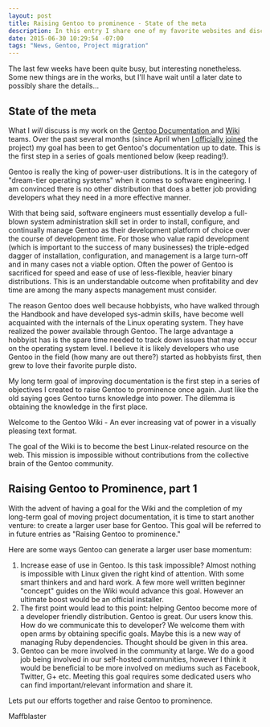 ```yaml
---
layout: post
title: Raising Gentoo to prominence - State of the meta
description: In this entry I share one of my favorite websites and discuss plans to finish up project migration for Gentoo.
date: 2015-06-30 10:29:54 -07:00
tags: "News, Gentoo, Project migration"
---
```


The last few weeks have been quite busy, but interesting nonetheless. Some new things are in the works, but I'll have wait until a later date to possibly share the details...

## State of the meta ##

What I *will* discuss is my work on the [Gentoo Documentation ](https://wiki.gentoo.org/wiki/Project:Documentation) and [Wiki](https://wiki.gentoo.org/wiki/Project:Wiki) teams. Over the past several months (since April when [I officially joined](https://archives.gentoo.org/gentoo-dev-announce/message/cfab22fdc06abe4a5948d5bf7606dfad) the project) my goal has been to get Gentoo's documentation up to date. This is the first step in a series of goals mentioned below (keep reading!).

Gentoo is really the king of power-user distributions. It is in the category of "dream-tier operating systems" when it comes to software engineering. I am convinced there is no other distribution that does a better job providing developers what they need in a more effective manner.

With that being said, software engineers must essentially develop a full-blown system administration skill set in order to install, configure, and continually manage Gentoo as their development platform of choice over the course of development time. For those who value rapid development (which is important to the success of many businesses) the triple-edged dagger of installation, configuration, and management is a large turn-off and in many cases not a viable option. Often the power of Gentoo is sacrificed for speed and ease of use of less-flexible, heavier binary distributions. This is an understandable outcome when profitability and dev time are among the many aspects management must consider.

The reason Gentoo does well because hobbyists, who have walked through the Handbook and have developed sys-admin skills, have become well acquainted with the internals of the Linux operating system. They have realized the power available through Gentoo. The large advantage a hobbyist has is the spare time needed to track down issues that may occur on the operating system level. I believe it is likely developers who use Gentoo in the field (how many are out there?) started as hobbyists first, then grew to love their favorite purple disto.

My long term goal of improving documentation is the first step in a series of objectives I created to raise Gentoo to prominence once again. Just like the old saying goes Gentoo turns knowledge into power. The dilemma is obtaining the knowledge in the first place.

Welcome to the Gentoo Wiki - An ever increasing vat of power in a visually pleasing text format.

The goal of the Wiki is to become the best Linux-related resource on the web. This mission is impossible without contributions from the collective brain of the Gentoo community.

## Raising Gentoo to Prominence, part 1 ##

With the advent of having a goal for the Wiki and the completion of my long-term goal of moving project documentation, it is time to start another venture: to create a larger user base for Gentoo. This goal will be referred to in future entries as "Raising Gentoo to prominence."

Here are some ways Gentoo can generate a larger user base momentum:

1. Increase ease of use in Gentoo. Is this task impossible? Almost nothing is impossible with Linux given the right kind of attention. With some smart thinkers and and hard work. A few more well written beginner "concept" guides on the Wiki would advance this goal. However an ultimate boost would be an official installer.
2. The first point would lead to this point: helping Gentoo become more of a developer friendly distribution. Gentoo is great. Our users know this. How do we communicate this to developer? We welcome them with open arms by obtaining specific goals. Maybe this is a new way of managing Ruby dependencies. Thought should be given in this area.
3. Gentoo can be more involved in the community at large. We do a good job being involved in our self-hosted communities, however I think it would be beneficial to be more involved on mediums such as Facebook, Twitter, G+ etc. Meeting this goal requires some dedicated users who can find important/relevant information and share it.

Lets put our efforts together and raise Gentoo to prominence.

Maffblaster